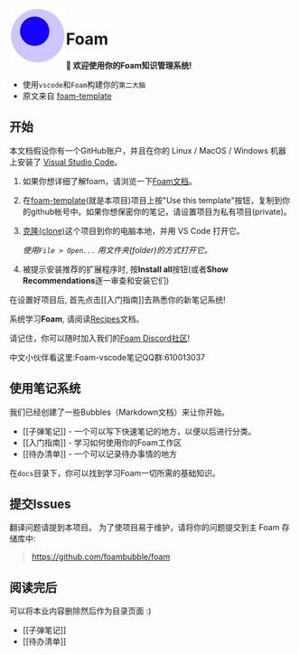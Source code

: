 <img src="docs/attachments/foam-icon.png" width=100 align="left">

# Foam

**👋 欢迎使用你的Foam知识管理系统!**

- 使用`vscode`和`Foam`构建你的`第二大脑`
- 原文来自 [foam-template](https://github.com/foambubble/foam-template)

## 开始

本文档假设你有一个GitHub账户，并且在你的 Linux / MacOS / Windows 机器上安装了 [Visual Studio Code](https://code.visualstudio.com/)。

1. 如果你想详细了解foam，请浏览一下[Foam文档](https://foambubble.github.io/foam)。
2. 在[foam-template](https://github.com/AngusWG/foam-template-cn)(就是本项目)项目上按"Use this template"按钮，复制到你的github帐号中。如果你想保密你的笔记，请设置项目为私有项目(private)。
3. [克隆(clone)](https://help.github.com/en/github/creating-cloning-and-archiving-repositories/cloning-a-repository)这个项目到你的电脑本地，并用 VS Code 打开它。

    *使用`File > Open...` 用文件夹(folder)的方式打开它。*

4. 被提示安装推荐的扩展程序时, 按**Install all**按钮(或者**Show Recommendations**逐一审查和安装它们)

在设置好项目后, 首先点击[[入门指南]]去熟悉你的新笔记系统!

系统学习**Foam**, 请阅读[Recipes](https://foambubble.github.io/foam/recipes/recipes)文档。

请记住，你可以随时加入我们的[Foam Discord社区](https://foambubble.github.io/join-discord/g)!

中文小伙伴看这里:Foam-vscode笔记QQ群:610013037

## 使用笔记系统

我们已经创建了一些Bubbles（Markdown文档）来让你开始。

- [[子弹笔记]] - 一个可以写下快速笔记的地方，以便以后进行分类。
- [[入门指南]] - 学习如何使用你的Foam工作区
- [[待办清单]] - 一个可以记录待办事情的地方

在`docs`目录下，你可以找到学习Foam一切所需的基础知识。

## 提交Issues

翻译问题请提到本项目。
为了使项目易于维护，请将你的问题提交到主 Foam 存储库中:

> <https://github.com/foambubble/foam>

## 阅读完后

可以将本业内容删除然后作为目录页面 :)

- [[子弹笔记]]
- [[待办清单]]
